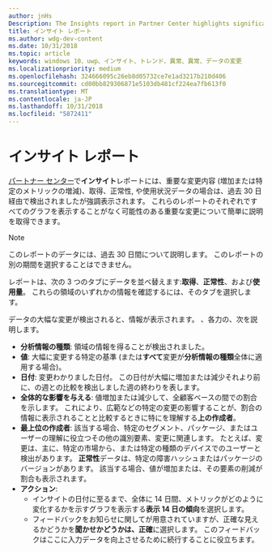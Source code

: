 ```yaml
---
author: jnHs
Description: The Insights report in Partner Center highlights significant changes about your apps.
title: インサイト レポート
ms.author: wdg-dev-content
ms.date: 10/31/2018
ms.topic: article
keywords: windows 10、uwp、インサイト、トレンド、異常、異常、データの変更
ms.localizationpriority: medium
ms.openlocfilehash: 324666095c26eb8d05732ce7e1ad3217b210d406
ms.sourcegitcommit: cd00bb829306871e5103db481cf224ea7fb613f0
ms.translationtype: MT
ms.contentlocale: ja-JP
ms.lasthandoff: 10/31/2018
ms.locfileid: "5872411"
---
```

# <a name="insights-report"></a>インサイト レポート


[パートナー センター](https://partner.microsoft.com/dashboard)で**インサイト**レポートには、重要な変更内容 (増加または特定のメトリックの増減)、取得、正常性, や使用状況データの場合は、過去 30 日経由で検出されましたが強調表示されます。 これらのレポートのそれぞれですべてのグラフを表示することがなく可能性のある重要な変更について簡単に説明を取得できます。

> [!NOTE]
> このレポートのデータには、過去 30 日間について説明します。 このレポートの別の期間を選択することはできません。

レポートは、次の 3 つのタブにデータを並べ替えます:**取得**、**正常性**、および**使用量**。 これらの領域のいずれかの情報を確認するには、そのタブを選択します。

データの大幅な変更が検出されると、情報が表示されます。 、各力の、次を説明します。
- **分析情報の種類**: 領域の情報を得ることが検出されました。
- **値**: 大幅に変更する特定の基準 (または**すべて**変更が**分析情報の種類**全体に適用する場合)。
- **日付**: 変更わかりました日付。 この日付が大幅に増加または減少それより前に、の週との比較を検出しました週の終わりを表します。
- **全体的な影響を与える**: 値増加または減少して、全顧客ベースの間での割合を示します。 これにより、広範などの特定の変更の影響することが、割合の情報に表示されることと比較するときに特にを理解する**上の作成者**。
- **最上位の作成者**: 該当する場合、特定のセグメント、パッケージ、またはユーザーの理解に役立つその他の識別要素、変更に関連します。 たとえば、変更は、主に、特定の市場から、または特定の種類のデバイスでのユーザーと検出があります。 **正常性**データは、特定の障害ハッシュまたはパッケージのバージョンがあります。 該当する場合、値が増加または、その要素の削減が割合も表示されます。
- **アクション**:
   - インサイトの日付に至るまで、全体に 14 日間、メトリックがどのように変化するかを示すグラフを表示する**表示 14 日の傾向**を選択します。
   - フィードバックをお知らせに関してが用意されていますが、正確な見えるかどうかを**聞かせかどうかは、正確**に選択します。 このフィードバックはここに入力データを向上させるために続行することに役立ちます。 


